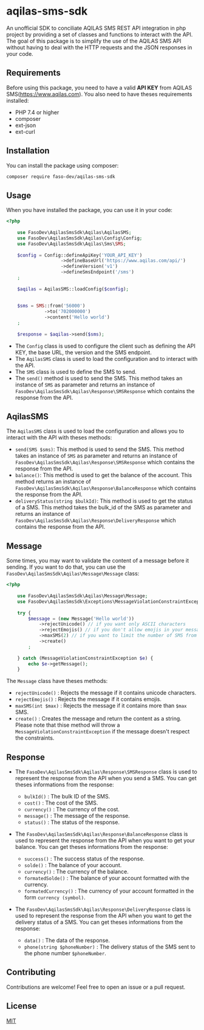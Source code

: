 # aqilas-sms-sdk

An unofficial SDK to conciliate AQILAS SMS REST API integration in php project by providing a set of classes and
functions to interact with the API.
The goal of this package is to simplify the use of the AQILAS SMS API without having to deal with the HTTP requests
and the JSON responses in your code.

## Requirements

Before using this package, you need to have a valid <strong>API KEY</strong> from AQILAS SMS(https://www.aqilas.com).
You also need to have theses requirements installed:

- PHP 7.4 or higher
- composer
- ext-json
- ext-curl

## Installation

You can install the package using composer:

```bash
composer require faso-dev/aqilas-sms-sdk
```

## Usage

When you have installed the package, you can use it in your code:

```php
<?php
	
	use FasoDev\AqilasSmsSdk\Aqilas\AqilasSMS;
	use FasoDev\AqilasSmsSdk\Aqilas\Config\Config;
	use FasoDev\AqilasSmsSdk\Aqilas\Sms\SMS;
	
	$config = Config::defineApiKey('YOUR_API_KEY')
	                ->defineBaseUrl('https://www.aqilas.com/api/')
	                ->defineVersion('v1')
	                ->defineSmsEndpoint('/sms')
	;
	
	$aqilas = AqilasSMS::loadConfig($config);
	
	
	$sms = SMS::from('56000')
	          ->to('702000000')
	          ->content('Hello world')
	;
	
	$response = $aqilas->send($sms);

```

- The `Config` class is used to configure the client such as defining the API KEY, the base URL, the version and the SMS
  endpoint.
- The `AqilasSMS` class is used to load the configuration and to interact with the API.
- The `SMS` class is used to define the SMS to send.
- The `send()` method is used to send the SMS.
  This method takes an instance of `SMS` as parameter and
  returns an instance of `FasoDev\AqilasSmsSdk\Aqilas\Response\SMSResponse` which contains the response from the API.

## AqilasSMS

The `AqilasSMS` class is used to load the configuration and allows you to interact with the API with theses methods:

- `send(SMS $sms)`: This method is used to send the SMS.
  This method takes an instance of `SMS` as parameter and
  returns an instance of `FasoDev\AqilasSmsSdk\Aqilas\Response\SMSResponse` which contains the response from the API.
- `balance()`: This method is used to get the balance of the account.
  This method returns an instance of `FasoDev\AqilasSmsSdk\Aqilas\Response\BalanceResponse` which contains the response
  from the API.
- `deliveryStatus(string $bulkId)`: This method is used to get the status of a SMS.
  This method takes the bulk_id of the SMS as parameter and returns an instance of
  `FasoDev\AqilasSmsSdk\Aqilas\Response\DeliveryResponse` which contains the response from the API.

## Message

Some times, you may want to validate the content of a message before it sending.
If you want to do that, you can use the `FasoDev\AqilasSmsSdk\Aqilas\Message\Message` class:

```php
<?php
    
	use FasoDev\AqilasSmsSdk\Aqilas\Message\Message;
	use FasoDev\AqilasSmsSdk\Exceptions\MessageViolationConstraintException;
	
    try {
        $message = (new Message('Hello world'))
            ->rejectUnicode() // if you want only ASCII characters
            ->rejectEmojis() // if you don't allow emojis in your messages
            ->maxSMS(2) // if you want to limit the number of SMS from the message
            ->create()
        ;
  
    } catch (MessageViolationConstraintException $e) {
        echo $e->getMessage();
    }
```

The `Message` class have theses methods:

- `rejectUnicode()` : Rejects the message if it contains unicode characters.
- `rejectEmojis()` : Rejects the message if it contains emojis.
- `maxSMS(int $max)` : Rejects the message if it contains more than `$max` SMS.
- `create()` : Creates the message and return the content as a string.
  Please note that thise method will throw a `MessageViolationConstraintException` if the message doesn't respect the
  constraints.

## Response

- The `FasoDev\AqilasSmsSdk\Aqilas\Response\SMSResponse` class is used to represent the response from the API when you
  send a SMS.
  You can get theses informations from the response:
    - `bulkId()` : The bulk ID of the SMS.
    - `cost()` : The cost of the SMS.
    - `currency()` : The currency of the cost.
    - `message()` : The message of the response.
    - `status()` : The status of the response.

- The `FasoDev\AqilasSmsSdk\Aqilas\Response\BalanceResponse` class is used to represent the response from the API when
  you want to get your balance.
  You can get theses informations from the response:
    - `success()` : The success status of the response.
    - `solde()` : The balance of your account.
    - `currency()` : The currency of the balance.
    - `formatedSolde()` : The balance of your account formatted with the currency.
    - `formatedCurrency()` : The currency of your account formatted in the form `currency (symbol)`.

- The `FasoDev\AqilasSmsSdk\Aqilas\Response\DeliveryResponse` class is used to represent the response from the API when
  you want to get the delivery status of a SMS.
  You can get theses informations from the response:
    - `data()` : The data of the response.
    - `phone(string $phoneNumber)` : The delivery status of the SMS sent to the phone number `$phoneNumber`.

## Contributing

Contributions are welcome! Feel free to open an issue or a pull request.

## License

[MIT](https://choosealicense.com/licenses/mit/)
